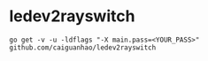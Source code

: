# ledev2rayswitch

```
go get -v -u -ldflags "-X main.pass=<YOUR_PASS>" github.com/caiguanhao/ledev2rayswitch
```
